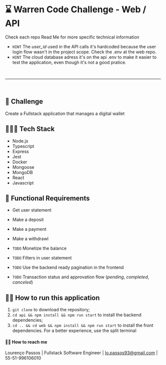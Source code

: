 # ⌛️ Warren Code Challenge - Web / API

Check each repo Read Me for more specific technical information

- `HINT` The _user_id_ used in the API calls it's hardcoded because the user login flow wasn't in the project scope. Check the .env at the web repo.
- `HINT` The cloud database adress it's on the api .env to make it easier to test the application, even though it's not a good pratice.

<br>

----

<br>

## 🚀 Challenge
Create a Fullstack application that manages a digital wallet 

## 👨🏽‍💻 Tech Stack
- Node.js
- Typescript
- Express
- Jest
- Docker
- Mongoose
- MongoDB
- React
- Javascript

## 📝 Functional Requirements
- Get user statement
- Make a deposit
- Make a payment
- Make a withdrawl

- `TODO` Monetize the balance
- `TODO` Filters in user statement
- `TODO` Use the backend ready pagination in the frontend
- `TODO` Transaction status and approvation flow (_pending_, _completed_, _canceled_)

## 🏃‍♂️ How to run this application

1. `git clone` to download the repository;
2. `cd api && npm install && npm run start` to install the backend dependencies;
3. `cd .. && cd web && npm install && npm run start` to install the front dependencies. For a better experience, use the split terminal


#### 👋🏽 How to reach me

Lourenço Passos | Fullstack Software Engineer | lo.passos93@gmail.com | 55-51-996106010





